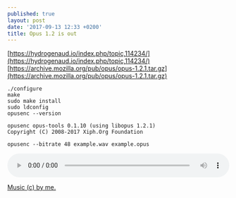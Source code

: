 ```yaml
---
published: true
layout: post
date: '2017-09-13 12:33 +0200'
title: Opus 1.2 is out
---
```

[https://hydrogenaud.io/index.php/topic,114234/](https://hydrogenaud.io/index.php/topic,114234/)  
[https://archive.mozilla.org/pub/opus/opus-1.2.1.tar.gz](https://archive.mozilla.org/pub/opus/opus-1.2.1.tar.gz)

    ./configure
    make
    sudo make install 
    sudo ldconfig
    opusenc --version
    
    opusenc opus-tools 0.1.10 (using libopus 1.2.1)
	Copyright (C) 2008-2017 Xiph.Org Foundation

    opusenc --bitrate 48 example.wav example.opus

 <audio controls style="width: 100%;">
  <source src="/audio/spreso_part48.opus">
  Your browser does not support the audio element.
 </audio> 

[Music (c) by me.](https://www.audiotool.com/track/espresso)
